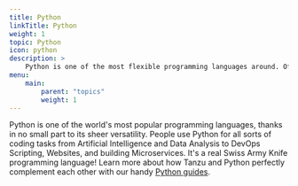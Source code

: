 ```yaml
---
title: Python
linkTitle: Python
weight: 1
topic: Python
icon: python
description: >
    Python is one of the most flexible programming languages around. Often used in data analysis and AI, it's also found running websites, paving cloud infrastructure, and more. 
menu:
    main:
        parent: "topics"
        weight: 1
---
```


Python is one of the world's most popular programming languages, thanks in no small part to its sheer versatility. People use Python for all sorts of coding tasks from Artificial Intelligence and Data Analysis to DevOps Scripting, Websites, and building Microservices. It's a real Swiss Army Knife programming language! Learn more about how Tanzu and Python perfectly complement each other with our handy [Python guides](/guides/python).